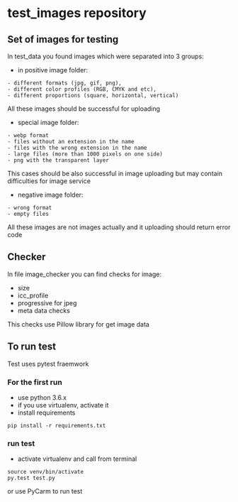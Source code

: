 # test_images repository #
## Set of images for testing ##

In test_data you found images which were separated into 3 groups:
* in positive image folder: 
```
- different formats (jpg, gif, png), 
- different color profiles (RGB, CMYK and etc),
- different proportions (square, horizontal, vertical)
```
All these images should be successful for uploading 

* special image folder:
```
- webp format
- files without an extension in the name
- files with the wrong extension in the name
- large files (more than 1000 pixels on one side)
- png with the transparent layer
```
This cases should be also successful in image uploading but may contain difficulties for image service 

* negative image folder:
```bazaar
- wrong format
- empty files
```
All these images are not images actually and it uploading should return error code

## Checker ##
In file image_checker you can find checks for image:
- size
- icc_profile
- progressive for jpeg
- meta data checks

This checks use Pillow library for get image data

## To run test ## 
Test uses pytest fraemwork

### For the first run ###
- use python 3.6.x
- if you use virtualenv, activate it
- install requirements 
```
pip install -r requirements.txt 
```
### run test ### 
- activate virtualenv and call from terminal
```
source venv/bin/activate
py.test test.py 
```
or use PyCarm to run test 